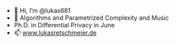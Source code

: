 - 👋 Hi, I’m @lukas681
- 👀 Algorithms and Parametrized Complexity and Music
- Ph.D. in Differential Privacy in June
- 📫 www.lukasretschmeier.de

<!---
lukas681/lukas681 is a ✨ special ✨ repository because its `README.md` (this file) appears on your GitHub profile.
You can click the Preview link to take a look at your changes.
--->
